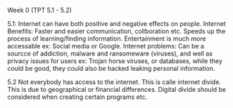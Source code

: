 Week 0 (TPT 5.1 - 5.2)

5.1:
Internet can have both positive and negative effects on people.
Internet Benefits: Faster and easier communication, collboration  etc. Speeds up the process of learning/finding information. Entertainment is much more accessable
ex: Social media or Google.
Internet problems: Can be a sourcce of addiction, malware and ransomeware (viruses), and well as privacy issues for users
ex: Trojan horse viruses, or databases, while they could be good, they could also be hacked leaking personal information.

5.2
Not everybody has access to the internet. This is calle internet divide.
This is due to geographical or financial differences.
Digital divide should be considered when creating certain programs etc.
